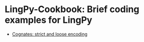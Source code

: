 # LingPy-Cookbook: Brief coding examples for LingPy

* [Cognates: strict and loose encoding](https://github.com/lingpy/cookbook/blob/master/cognates-partial-strict-loose)

